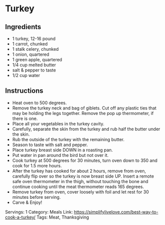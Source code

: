 # Turkey
## Ingredients
- 1 turkey, 12-16 pound
- 1 carrot, chunked
- 1 stalk celery, chunked
- 1 onion, quartered
- 1 green apple, quartered
- 1/4 cup melted butter
- salt & pepper to taste
- 1/2 cup water
## Instructions
- Heat oven to 500 degrees.
- Remove the turkey neck and bag of giblets. Cut off any plastic ties that may be holding the legs together. Remove the pop up thermometer, if there is one.
- Place all your vegetables in the turkey cavity.
- Carefully, separate the skin from the turkey and rub half the butter under the skin.
- Rub the outside of the turkey with the remaining butter.
- Season to taste with salt and pepper.
- Place turkey breast side DOWN in a roasting pan.
- Put water in pan around the bird but not over it.
- Cook turkey at 500 degrees for 30 minutes, turn oven down to 350 and cook for 1.5 more hours.
- After the turkey has cooked for about 2 hours, remove from oven, carefully flip over so the turkey is now breast side UP. Insert a remote safe oven thermometer in the thigh, without touching the bone and continue cooking until the meat thermometer reads 165 degrees.
- Remove turkey from oven, cover loosely with foil and let rest for 30 minutes before serving.
- Carve & Enjoy!

Servings: 1
Category: Meals
Link: https://simplifylivelove.com/best-way-to-cook-a-turkey/
Tags: Meat, Thanksgiving
